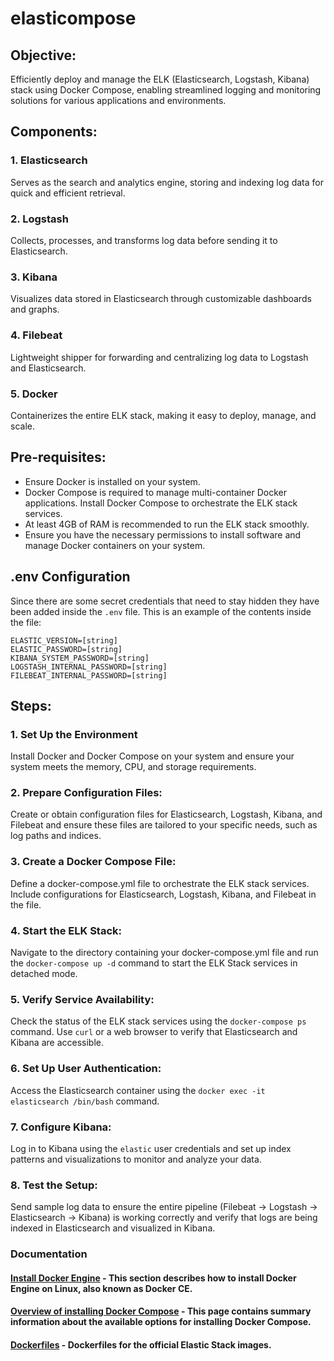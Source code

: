# elasticompose

## Objective:
Efficiently deploy and manage the ELK (Elasticsearch, Logstash, Kibana) stack using Docker Compose, enabling streamlined logging and monitoring solutions for various applications and environments.

## Components:
### 1. Elasticsearch
Serves as the search and analytics engine, storing and indexing log data for quick and efficient retrieval.
### 2. Logstash
Collects, processes, and transforms log data before sending it to Elasticsearch.
### 3. Kibana
Visualizes data stored in Elasticsearch through customizable dashboards and graphs.
### 4. Filebeat
Lightweight shipper for forwarding and centralizing log data to Logstash and Elasticsearch.
### 5. Docker
Containerizes the entire ELK stack, making it easy to deploy, manage, and scale.

## Pre-requisites:
- Ensure Docker is installed on your system.
- Docker Compose is required to manage multi-container Docker applications. Install Docker Compose to orchestrate the ELK stack services.
- At least 4GB of RAM is recommended to run the ELK stack smoothly.
- Ensure you have the necessary permissions to install software and manage Docker containers on your system.

## .env Configuration
Since there are some secret credentials that need to stay hidden they have been added inside the `.env` file. This is an example of the contents inside the file:
```shell
ELASTIC_VERSION=[string]
ELASTIC_PASSWORD=[string]
KIBANA_SYSTEM_PASSWORD=[string]
LOGSTASH_INTERNAL_PASSWORD=[string]
FILEBEAT_INTERNAL_PASSWORD=[string]
```

## Steps:
### 1. Set Up the Environment
Install Docker and Docker Compose on your system and ensure your system meets the memory, CPU, and storage requirements.

### 2. Prepare Configuration Files:
Create or obtain configuration files for Elasticsearch, Logstash, Kibana, and Filebeat and ensure these files are tailored to your specific needs, such as log paths and indices.

### 3. Create a Docker Compose File:
Define a docker-compose.yml file to orchestrate the ELK stack services. Include configurations for Elasticsearch, Logstash, Kibana, and Filebeat in the file.

### 4. Start the ELK Stack:
Navigate to the directory containing your docker-compose.yml file and run the `docker-compose up -d` command to start the ELK Stack services in detached mode.

### 5. Verify Service Availability:
Check the status of the ELK stack services using the `docker-compose ps` command. Use `curl` or a web browser to verify that Elasticsearch and Kibana are accessible.

### 6. Set Up User Authentication:
Access the Elasticsearch container using the `docker exec -it elasticsearch /bin/bash` command.

### 7. Configure Kibana:
Log in to Kibana using the `elastic` user credentials and set up index patterns and visualizations to monitor and analyze your data.

### 8. Test the Setup:
Send sample log data to ensure the entire pipeline (Filebeat -> Logstash -> Elasticsearch -> Kibana) is working correctly and verify that logs are being indexed in Elasticsearch and visualized in Kibana.

### Documentation
#### [Install Docker Engine](https://docs.docker.com/engine/install/) - This section describes how to install Docker Engine on Linux, also known as Docker CE.
#### [Overview of installing Docker Compose](https://docs.docker.com/compose/install/) - This page contains summary information about the available options for installing Docker Compose.
#### [Dockerfiles](https://github.com/elastic/dockerfiles) - Dockerfiles for the official Elastic Stack images.